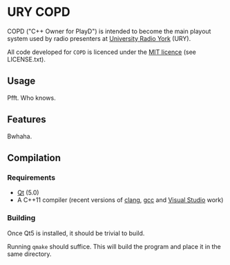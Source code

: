 # URY COPD

COPD ("C++ Owner for PlayD") is intended to become the main playout system used
by radio presenters at [University Radio York][] (URY).

All code developed for `COPD` is licenced under the [MIT licence][]
(see LICENSE.txt).

## Usage

Pfft. Who knows.

## Features

Bwhaha.

## Compilation

### Requirements

* [Qt][] (5.0)
* A C++11 compiler (recent versions of [clang][], [gcc][] and [Visual Studio][]
  work)

### Building

Once Qt5 is installed, it should be trivial to build.

Running `qmake` should suffice. This will build the program and place it in the
same directory.

[clang]:                 http://clang.llvm.org
[gcc]:                   http://gcc.gnu.org
[Qt]:                    http://qt-project.org
[MIT licence]:           http://opensource.org/licenses/MIT
[University Radio York]: http://ury.org.uk
[Visual Studio]:         http://www.visualstudio.com
